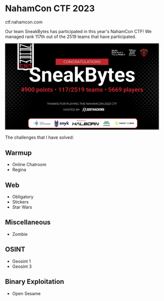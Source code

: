 # NahamCon CTF 2023

ctf.nahamcon.com


Our team SneakBytes has participated in this year's NahamCon CTF! We managed rank 117th  out of the 2519 teams that have participated.

![SneakBytes](./c27cbab810f5b0c842810218b078fae37f07c3d047e84ffe3f2297767daf5368.png)

The challenges that I have solved:

## Warmup

- Online Chatroom
- Regina
## Web

- Obligatory
- Stickers
- Star Wars
## Miscellaneous

- Zombie
## OSINT

- Geosint 1
- Geosint 3
## Binary Exploitation

- Open Sesame
